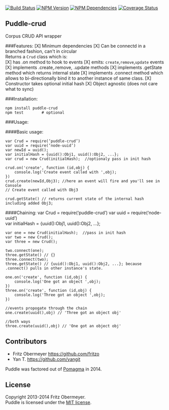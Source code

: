 [![Build Status](https://travis-ci.org/pomagma/puddle-crud.svg?branch=master)](http://travis-ci.org/pomagma/puddle-crud)
[![NPM Version](https://badge.fury.io/js/puddle-crud.svg)](https://www.npmjs.org/package/puddle-crud)
[![NPM Dependencies](https://david-dm.org/pomagma/puddle-crud.svg)](https://www.npmjs.org/package/puddle-crud)
[![Coverage Status](https://img.shields.io/coveralls/pomagma/puddle-crud.svg)](https://coveralls.io/r/pomagma/puddle-crud?branch=master)
## Puddle-crud

Corpus CRUD API wrapper


###Features:
    [X] Minimum dependencies
    [X] Can be connectd in a branched fashion, can't in circular  
    Returns a `Crud` class which is:    
        [X] has .on method to hook to events
        [X] emits: `create`,`remove`,`update` events
        [X] implements .create,.remove, .update methods
        [X] implements .getState method which returns internal state
        [X] implements .connect method which allows to 
                bi-directionally bind it to another instance of same class.
        [X] Constructor takes optional initial hash
        [X] Object agnostic (does not care what to sync)                         
    
    
###Installation:
    
    npm install puddle-crud
    npm test        # optional
    
###Usage:

####Basic usage:    
    
    var Crud = require(‘puddle-crud’)
    var uuid = require(‘node-uuid’)
    var newId = uuid(); 
    var initialHash = {uuid():Obj1, uuid():Obj2, ...};    
    var crud = new Crud(initialHash);  //optionaly pass in init hash
    
    crud.on('create', function (id,obj) {
        console.log('Create event called with ',obj);
    })
    crud.create(newId,Obj3); //here an event will fire and you'll see in Console
    // Create event called with Obj3
    
    crud.getState() // returns current state of the internal hash including added Obj3;

####Chaining:
    var Crud = require(‘puddle-crud’)
    var uuid = require(‘node-uuid’)     
    var initialHash = {uuid():Obj1, uuid():Obj2, ...};    
    
    var one = new Crud(initialHash);  //pass in init hash       
    var two = new Crud();
    var three = new Crud();
    
    two.connect(one);    
    three.getState() // {}
    three.connect(two);        
    three.getState() // {uuid():Obj1, uuid():Obj2, ...}; because .connect() pulls in other instance's state.
    
    one.on('create', function (id,obj) {
        console.log('One got an object ',obj);
    })
    three.on('create', function (id,obj) {
        console.log('Three got an object ',obj);
    })
    
    //events propogate through the chain
    one.create(uuid(),obj) // 'Three got an object obj'
    
    //both ways
    three.create(uuid(),obj) // 'One got an object obj'         
            

## Contributors

- Fritz Obermeyer <https://github.com/fritzo>
- Yan T. <https://github.com/yangit>

Puddle was factored out of [Pomagma](https://github.com/fritzo/pomagma) in 2014.

## License

Copyright 2013-2014 Fritz Obermeyer.<br/>
Puddle is licensed under the [MIT license](/LICENSE).
